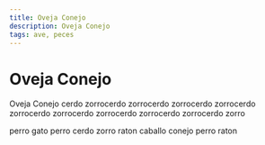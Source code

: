 ```yaml
---
title: Oveja Conejo
description: Oveja Conejo
tags: ave, peces
---
```


# Oveja Conejo

Oveja Conejo cerdo zorrocerdo zorrocerdo zorrocerdo zorrocerdo zorrocerdo zorrocerdo zorrocerdo zorrocerdo zorrocerdo zorro

perro gato perro cerdo zorro raton caballo conejo perro raton